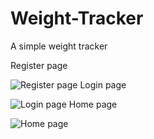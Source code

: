 # Weight-Tracker
A simple weight tracker

Register page

![Register page](https://github.com/lskywalker/Weight-Tracker/blob/master/static/images/1.png)
Login page

![Login page](https://github.com/lskywalker/Weight-Tracker/blob/master/static/images/2.png)
Home page

![Home page](https://github.com/lskywalker/Weight-Tracker/blob/master/static/images/3.png)
